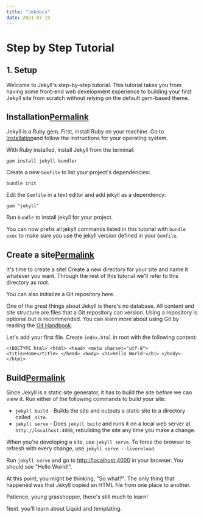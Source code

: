 ```yaml
---
title: "Jekdocs"
date: 2021-07-19
---
```


# Step by Step Tutorial

## 1\. Setup

Welcome to Jekyll's step-by-step tutorial. This tutorial takes you from having some front-end web development experience to building your first Jekyll site from scratch without relying on the default gem-based theme.

## Installation[Permalink](https://jekyllrb.com/docs/step-by-step/01-setup/#installation)

Jekyll is a Ruby gem. First, install Ruby on your machine. Go to [Installation](https://jekyllrb.com/docs/installation/)and follow the instructions for your operating system.

With Ruby installed, install Jekyll from the terminal:

    gem install jekyll bundler 

Create a new `Gemfile` to list your project's dependencies:

    bundle init 

Edit the `Gemfile` in a text editor and add jekyll as a dependency:

    gem "jekyll" 

Run `bundle` to install jekyll for your project.

You can now prefix all jekyll commands listed in this tutorial with `bundle exec` to make sure you use the jekyll version defined in your `Gemfile`.

## Create a site[Permalink](https://jekyllrb.com/docs/step-by-step/01-setup/#create-a-site)

It's time to create a site! Create a new directory for your site and name it whatever you want. Through the rest of this tutorial we'll refer to this directory as root.

You can also initialize a Git repository here.

One of the great things about Jekyll is there's no database. All content and site structure are files that a Git repository can version. Using a repository is optional but is recommended. You can learn more about using Git by reading the [Git Handbook](https://guides.github.com/introduction/git-handbook/).

Let's add your first file. Create `index.html` in root with the following content:

    <!DOCTYPE html> <html> <head> <meta charset="utf-8"> <title>Home</title> </head> <body> <h1>Hello World!</h1> </body> </html> 

## Build[Permalink](https://jekyllrb.com/docs/step-by-step/01-setup/#build)

Since Jekyll is a static site generator, it has to build the site before we can view it. Run either of the following commands to build your site:

* `jekyll build` - Builds the site and outputs a static site to a directory called `_site`.
* `jekyll serve` - Does `jekyll build` and runs it on a local web server at `http://localhost:4000`, rebuilding the site any time you make a change.

When you're developing a site, use `jekyll serve`. To force the browser to refresh with every change, use `jekyll serve --livereload`.

Run `jekyll serve` and go to [http://localhost:4000](http://localhost:4000/) in your browser. You should see "Hello World!".

At this point, you might be thinking, "So what?". The only thing that happened was that Jekyll copied an HTML file from one place to another.

Patience, young grasshopper, there's still much to learn!

Next. you'll learn about Liquid and templating.
